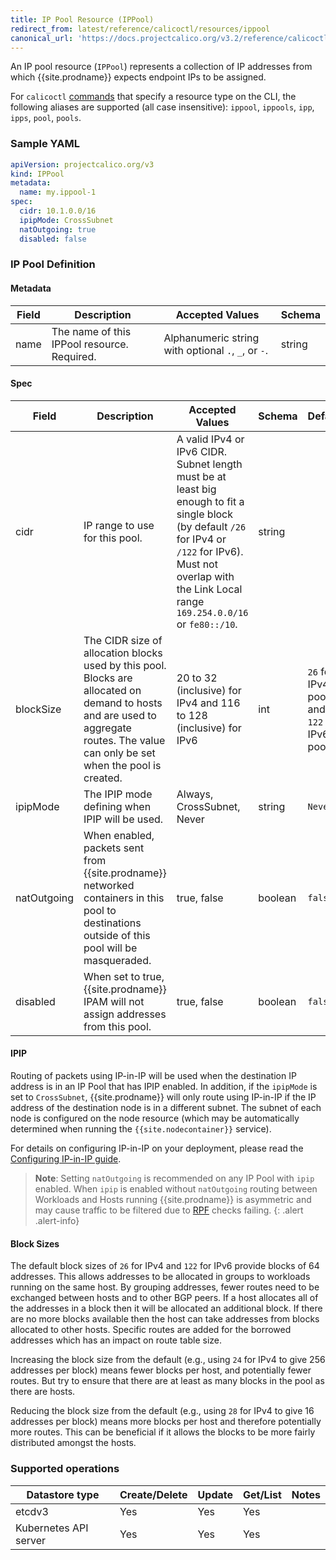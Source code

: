 ```yaml
---
title: IP Pool Resource (IPPool)
redirect_from: latest/reference/calicoctl/resources/ippool
canonical_url: 'https://docs.projectcalico.org/v3.2/reference/calicoctl/resources/ippool'
---
```


An IP pool resource (`IPPool`) represents a collection of IP addresses from which {{site.prodname}} expects
endpoint IPs to be assigned.

For `calicoctl` [commands]({{site.baseurl}}/{{page.version}}/reference/calicoctl/commands/) that specify a resource type on the CLI, the following
aliases are supported (all case insensitive): `ippool`, `ippools`, `ipp`, `ipps`, `pool`, `pools`.

### Sample YAML

```yaml
apiVersion: projectcalico.org/v3
kind: IPPool
metadata:
  name: my.ippool-1
spec:
  cidr: 10.1.0.0/16
  ipipMode: CrossSubnet
  natOutgoing: true
  disabled: false
```

### IP Pool Definition

#### Metadata

| Field       | Description                 | Accepted Values   | Schema |
|-------------|-----------------------------|-------------------|--------|
| name     |  The name of this IPPool resource. Required. | Alphanumeric string with optional `.`, `_`, or `-`. | string |

#### Spec

| Field       | Description                 | Accepted Values   | Schema | Default    |
|-------------|-----------------------------|-------------------|--------|------------|
| cidr     | IP range to use for this pool.  | A valid IPv4 or IPv6 CIDR. Subnet length must be at least big enough to fit a single block (by default `/26` for IPv4 or `/122` for IPv6). Must not overlap with the Link Local range `169.254.0.0/16` or `fe80::/10`. | string | |
| blockSize | The CIDR size of allocation blocks used by this pool. Blocks are allocated on demand to hosts and are used to aggregate routes. The value can only be set when the pool is created. | 20 to 32 (inclusive) for IPv4 and 116 to 128 (inclusive) for IPv6 | int| `26` for IPv4 pools and `122` for IPv6 pools. |
| ipipMode | The IPIP mode defining when IPIP will be used. | Always, CrossSubnet, Never | string| `Never` |
| natOutgoing | When enabled, packets sent from {{site.prodname}} networked containers in this pool to destinations outside of this pool will be masqueraded. | true, false | boolean | `false` |
| disabled | When set to true, {{site.prodname}} IPAM will not assign addresses from this pool. | true, false | boolean | `false` |

#### IPIP
Routing of packets using IP-in-IP will be used when the destination IP address
is in an IP Pool that has IPIP enabled.  In addition, if the `ipipMode` is set to `CrossSubnet`,
{{site.prodname}} will only route using IP-in-IP if the IP address of the destination node is in a different
subnet. The subnet of each node is configured on the node resource (which may be automatically 
determined when running the `{{site.nodecontainer}}` service).

For details on configuring IP-in-IP on your deployment, please read the
[Configuring IP-in-IP guide]({{site.baseurl}}/{{page.version}}/usage/configuration/ip-in-ip).


> **Note**: Setting `natOutgoing` is recommended on any IP Pool with `ipip` enabled.
When `ipip` is enabled without `natOutgoing` routing between Workloads and
Hosts running {{site.prodname}} is asymmetric and may cause traffic to be filtered due to
[RPF](https://en.wikipedia.org/wiki/Reverse_path_forwarding) checks failing.
{: .alert .alert-info}

#### Block Sizes
The default block sizes of `26` for IPv4 and `122` for IPv6 provide blocks of 64 addresses. This allows addresses to be allocated in groups to workloads running on the same host. By grouping addresses, fewer routes need to be exchanged between hosts and to other BGP peers. If a host allocates all of the addresses in a block then it will be allocated an additional block. If there are no more blocks available then the host can take addresses from blocks allocated to other hosts. Specific routes are added for the borrowed addresses which has an impact on route table size.

Increasing the block size from the default (e.g., using `24` for IPv4 to give 256 addresses per block) means fewer blocks per host, and potentially fewer routes. But try to ensure that there are at least as many blocks in the pool as there are hosts.

Reducing the block size from the default (e.g., using `28` for IPv4 to give 16 addresses per block) means more blocks per host and therefore potentially more routes. This can be beneficial if it allows the blocks to be more fairly distributed amongst the hosts.

### Supported operations

| Datastore type        | Create/Delete | Update | Get/List | Notes
|-----------------------|---------------|--------|----------|------
| etcdv3                | Yes           | Yes    | Yes      |
| Kubernetes API server | Yes           | Yes    | Yes      |
